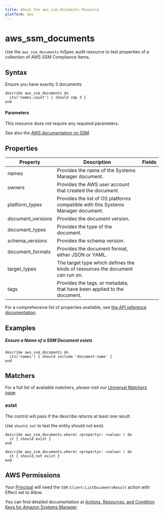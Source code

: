 ```yaml
---
title: About the aws_ssm_documents Resource
platform: aws
---
```


# aws\_ssm\_documents

Use the `aws_ssm_documents` InSpec audit resource to test properties of a collection of AWS SSM Compliance Items.

## Syntax

 Ensure you have exactly 3 documents

    describe aws_ssm_documents do
      its('names.count') { should cmp 3 }
    end
    
#### Parameters

This resource does not require any required parameters.

See also the [AWS documentation on SSM](https://docs.aws.amazon.com/systems-manager/?id=docs_gateway).

## Properties

| Property | Description | Fields | 
| --- | --- | --- |
|names                        | Provides the name of the Systems Manager document. |
|owners                       | Provides the AWS user account that created the document. |
|platform\_types              | Provides the list of OS platforms compatible with this Systems Manager document. |
|document\_versions           | Provides the document version. |
|document\_types              | Provides the type of the document. |
|schema\_versions             | Provides the schema version. |
|document\_formats            | Provides the document format, either JSON or YAML. |
|target\_types                | The target type which defines the kinds of resources the document can run on. |
|tags                         | Provides the tags, or metadata, that have been applied to the document. |

For a comprehensive list of properties available, see [the API reference documentation](https://docs.aws.amazon.com/systems-manager/latest/APIReference/API_DocumentDescription.html).

## Examples

##### Ensure a Name of a SSM Document exists
    describe aws_ssm_documents do
      its('names') { should include 'document-name' }
    end

## Matchers

For a full list of available matchers, please visit our [Universal Matchers page](https://www.inspec.io/docs/reference/matchers/).

### exist

The control will pass if the describe returns at least one result.

Use `should_not` to test the entity should not exist.

    describe aws_ssm_documents.where( <property>: <value> ) do
      it { should exist }
    end

    describe aws_ssm_documents.where( <property>: <value> ) do
      it { should_not exist }
    end

## AWS Permissions

Your [Principal](https://docs.aws.amazon.com/IAM/latest/UserGuide/intro-structure.html#intro-structure-principal) will need the `SSM:Client:ListDocumentsResult` action with Effect set to Allow.

You can find detailed documentation at [Actions, Resources, and Condition Keys for Amazon Systems Manager](https://docs.aws.amazon.com/IAM/latest/UserGuide/list_awssystemsmanager.html).